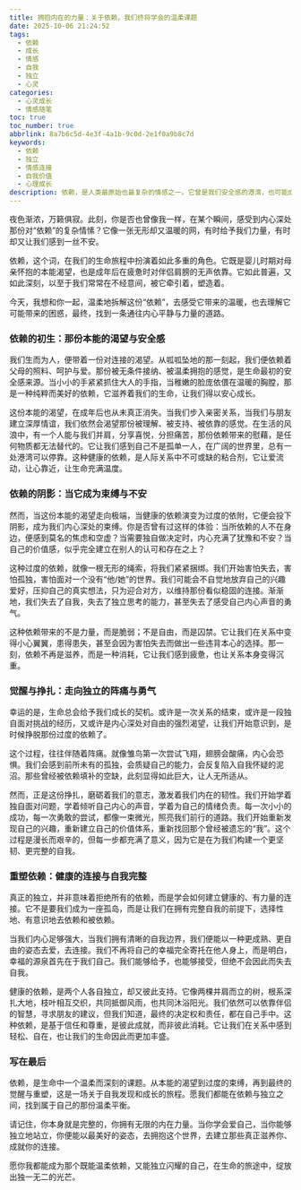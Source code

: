 ```yaml
---
title: 拥抱内在的力量：关于依赖，我们终将学会的温柔课题
date: 2025-10-06 21:24:52
tags:
  - 依赖
  - 成长
  - 情感
  - 自我
  - 独立
  - 心灵
categories:
  - 心灵成长
  - 情感随笔
toc: true
toc_number: true
abbrlink: 8a7b6c5d-4e3f-4a1b-9c0d-2e1f0a9b8c7d
keywords:
  - 依赖
  - 独立
  - 情感连接
  - 自我价值
  - 心理成长
description: 依赖，是人类最原始也最复杂的情感之一。它曾是我们安全感的港湾，也可能成为束缚我们前行的枷锁。这篇文章将带你深入探索依赖的本质，从本能的渴望到成长的阵痛，再到最终学会如何建立健康而有力量的连接。愿我们都能在依赖与独立之间，找到属于自己的温柔平衡，拥抱内在的完整与丰盛。
---
```


夜色渐浓，万籁俱寂。此刻，你是否也曾像我一样，在某个瞬间，感受到内心深处那份对“依赖”的复杂情愫？它像一张无形却又温暖的网，有时给予我们力量，有时却又让我们感到一丝不安。

依赖，这个词，在我们的生命旅程中扮演着如此多重的角色。它既是婴儿时期对母亲怀抱的本能渴望，也是成年后在疲惫时对伴侣肩膀的无声依靠。它如此普遍，又如此深刻，以至于我们常常在不经意间，被它牵引着，塑造着。

今天，我想和你一起，温柔地拆解这份“依赖”，去感受它带来的温暖，也去理解它可能带来的困惑，最终，找到一条通往内心平静与力量的道路。

### 依赖的初生：那份本能的渴望与安全感

我们生而为人，便带着一份对连接的渴望。从呱呱坠地的那一刻起，我们便依赖着父母的照料、呵护与爱。那份被无条件接纳、被温柔拥抱的感觉，是生命最初的安全感来源。当小小的手紧紧抓住大人的手指，当稚嫩的脸庞依偎在温暖的胸膛，那是一种纯粹而美好的依赖，它滋养着我们的生命，让我们得以安心成长。

这份本能的渴望，在成年后也从未真正消失。当我们步入亲密关系，当我们与朋友建立深厚情谊，我们依然会渴望那份被理解、被支持、被依靠的感觉。在生活的风浪中，有一个人能与我们并肩，分享喜悦，分担痛苦，那份依赖带来的慰藉，是任何物质都无法替代的。它让我们感到自己不是孤单一人，在广阔的世界里，总有一处港湾可以停靠。这种健康的依赖，是人际关系中不可或缺的粘合剂，它让爱流动，让心靠近，让生命充满温度。

### 依赖的阴影：当它成为束缚与不安

然而，当这份本能的渴望走向极端，当健康的依赖演变为过度的依附，它便会投下阴影，成为我们内心深处的束缚。你是否曾有过这样的体验：当所依赖的人不在身边，便感到莫名的焦虑和空虚？当需要独自做决定时，内心充满了犹豫和不安？当自己的价值感，似乎完全建立在别人的认可和存在之上？

这种过度的依赖，就像一根无形的绳索，将我们紧紧捆绑。我们开始害怕失去，害怕孤独，害怕面对一个没有“他/她”的世界。我们可能会不自觉地放弃自己的兴趣爱好，压抑自己的真实想法，只为迎合对方，以维持那份看似稳固的连接。渐渐地，我们失去了自我，失去了独立思考的能力，甚至失去了感受自己内心声音的勇气。

这种依赖带来的不是力量，而是脆弱；不是自由，而是囚禁。它让我们在关系中变得小心翼翼，患得患失，甚至会因为害怕失去而做出一些违背本心的选择。那一刻，依赖不再是滋养，而是一种消耗，它让我们感到疲惫，也让关系本身变得沉重。

### 觉醒与挣扎：走向独立的阵痛与勇气

幸运的是，生命总会给予我们成长的契机。或许是一次关系的结束，或许是一段独自面对挑战的经历，又或许是内心深处对自由的强烈渴望，让我们开始意识到，是时候挣脱那份过度的依赖了。

这个过程，往往伴随着阵痛。就像雏鸟第一次尝试飞翔，翅膀会酸痛，内心会恐惧。我们会感到前所未有的孤独，会质疑自己的能力，会反复陷入自我怀疑的泥沼。那些曾经被依赖填补的空缺，此刻显得如此巨大，让人无所适从。

然而，正是这份挣扎，磨砺着我们的意志，激发着我们内在的韧性。我们开始学着独自面对问题，学着倾听自己内心的声音，学着为自己的情绪负责。每一次小小的成功，每一次勇敢的尝试，都像一束微光，照亮我们前行的道路。我们开始重新发现自己的兴趣，重新建立自己的价值体系，重新找回那个曾经被遗忘的“我”。这个过程是漫长而艰辛的，但每一步都充满了意义，因为它是在为我们构建一个更坚韧、更完整的自我。

### 重塑依赖：健康的连接与自我完整

真正的独立，并非意味着拒绝所有的依赖，而是学会如何建立健康的、有力量的连接。它不是要我们成为一座孤岛，而是让我们在拥有完整自我的前提下，选择性地、有意识地去依赖和被依赖。

当我们内心足够强大，当我们拥有清晰的自我边界，我们便能以一种更成熟、更自由的姿态去爱，去连接。我们不再将自己的幸福完全寄托在他人身上，而是明白，幸福的源泉首先在于我们自己。我们能够给予，也能够接受，但绝不会因此而失去自我。

健康的依赖，是两个人各自独立，却又彼此支持。它像两棵并肩而立的树，根系深扎大地，枝叶相互交织，共同抵御风雨，也共同沐浴阳光。我们依然可以依靠伴侣的智慧，寻求朋友的建议，但我们知道，最终的决定权和责任，都在自己手中。这种依赖，是基于信任和尊重，是彼此成就，而非彼此消耗。它让我们在关系中感到轻松、自在，也让我们的生命因此而更加丰盛。

### 写在最后

依赖，是生命中一个温柔而深刻的课题。从本能的渴望到过度的束缚，再到最终的觉醒与重塑，这是一场关于自我发现和成长的旅程。愿我们都能在依赖与独立之间，找到属于自己的那份温柔平衡。

请记住，你本身就是完整的，你拥有无限的内在力量。当你学会爱自己，当你能够独立地站立，你便能以最美好的姿态，去拥抱这个世界，去建立那些真正滋养你、成就你的连接。

愿你我都能成为那个既能温柔依赖，又能独立闪耀的自己，在生命的旅途中，绽放出独一无二的光芒。